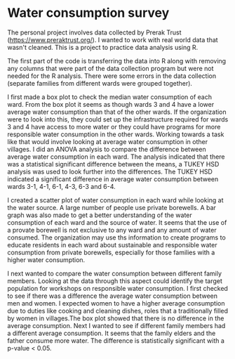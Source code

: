 # Water consumption survey
The personal project involves data collected by Prerak Trust (https://www.preraktrust.org/). I wanted to work with real world data that wasn't cleaned. This is a project to practice data analysis using R.

The first part of the code is transferring the data into R along with removing any columns that were part of the data collection program but were not needed for the R analysis. There were some errors in the data collection (separate families from different wards were grouped together). 

I first made a box plot to check the median water consumption of each ward. From the box plot it seems as though wards 3 and 4 have a lower average water consumption than that of the other wards. If the organization were to look into this, they could set up the infrastructure required for wards 3 and 4 have access to more water or they could have programs for more responsible water consumption in the other wards. Working towards a task like that would involve looking at average water consumption in other villages. I did an ANOVA analysis to compare the difference between average water consumption in each ward. The analysis indicated that there was a statistical significant difference between the means, a TUKEY HSD analysis was used to look further into the differences. The TUKEY HSD indicated a significant difference in average water consumption between wards 3-1, 4-1, 6-1, 4-3, 6-3 and 6-4. 

I created a scatter plot of water consumption in each ward while looking at the water source. A large number of people use private borewells. A bar graph was also made to get a better understanding of the water consumption of each ward and the source of water. It seems that the use of a provate borewell is not exclusive to any ward and any amount of water consumed. The organization may use ths information to create programs to educate residents in each ward about sustainable and responsible water consumption from private borewells, especially for those families with a higher water consumption.

I next wanted to compare the water consumption between different family members. Looking at the data through this aspect could identify the target population for workshops on responsible water consumption. I first checked to see if there was a difference the average water consumption between men and women. I expected women to have a higher average consumption due to duties like cooking and cleaning dishes, roles that a traditionally filled by women in villages.The box plot showed that there is no difference in the average consumption. Next I wanted to see if different family members had a different average consumption. It seems that the family elders and the father consume more water. The difference is statistically significant with a p-value < 0.05. 
